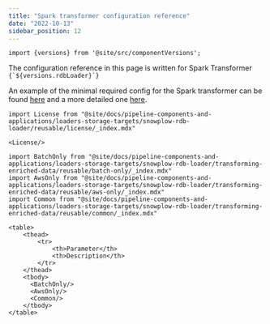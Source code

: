 ```yaml
---
title: "Spark transformer configuration reference"
date: "2022-10-13"
sidebar_position: 12
---
```


```mdx-code-block
import {versions} from '@site/src/componentVersions';
```

<p>The configuration reference in this page is written for Spark Transformer <code>{`${versions.rdbLoader}`}</code></p>

An example of the minimal required config for the Spark transformer can be found [here](https://github.com/snowplow/snowplow-rdb-loader/tree/master/config/transformer/aws/transformer.batch.config.minimal.hocon) and a more detailed one [here](https://github.com/snowplow/snowplow-rdb-loader/tree/master/config/transformer/aws/transformer.batch.config.reference.hocon).

```mdx-code-block
import License from "@site/docs/pipeline-components-and-applications/loaders-storage-targets/snowplow-rdb-loader/reusable/license/_index.mdx"

<License/>
```

```mdx-code-block
import BatchOnly from "@site/docs/pipeline-components-and-applications/loaders-storage-targets/snowplow-rdb-loader/transforming-enriched-data/reusable/batch-only/_index.mdx"
import AwsOnly from "@site/docs/pipeline-components-and-applications/loaders-storage-targets/snowplow-rdb-loader/transforming-enriched-data/reusable/aws-only/_index.mdx"
import Common from "@site/docs/pipeline-components-and-applications/loaders-storage-targets/snowplow-rdb-loader/transforming-enriched-data/reusable/common/_index.mdx"

<table>
    <thead>
        <tr>
            <th>Parameter</th>
            <th>Description</th>
        </tr>
    </thead>
    <tbody>
      <BatchOnly/>
      <AwsOnly/>
      <Common/>
    </tbody>
</table>
```
